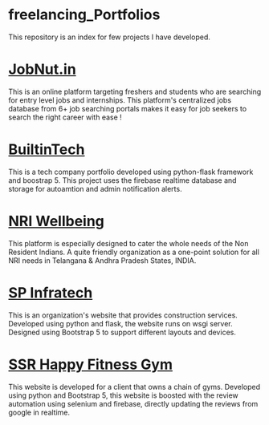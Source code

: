 # freelancing_Portfolios
This repository is an index for few projects I have developed. 


# [JobNut.in](https://jobnut.in)
This is an online platform targeting freshers and students who are searching for entry level jobs and internships. This platform's centralized jobs database from 6+ job searching portals makes it easy for job seekers to search the right career with ease ! 


# [BuiltinTech](https://builtintech.in)
This is a tech company portfolio developed using python-flask framework and boostrap 5. This project uses the firebase realtime database and storage 
for autoamtion and admin notification alerts.


# [NRI Wellbeing](https://nriwellbeing.com)
This platform is especially designed to cater the whole needs of the Non Resident Indians. A quite friendly organization as a one-point solution for all NRI needs in Telangana & Andhra Pradesh States, INDIA. 


# [SP Infratech](https://spinfra-hyd.com)
This is an organization's website that provides construction services. Developed using python and flask, the website runs on wsgi server. Designed using Bootstrap 5 to support different layouts and devices.


# [SSR Happy Fitness Gym](https://ssrhappyfitness.com)
This website is developed for a client that owns a chain of gyms. Developed using python and Bootstrap 5, this website is boosted with the review automation using selenium and firebase, directly updating the reviews from google in realtime.

